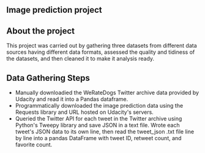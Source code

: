 ## Image prediction project

## About the project
This project was carried out by gathering three datasets from different data sources having different data formats, assessed the quality and tidiness of the datasets, and then cleaned it to make it analysis ready.

## Data Gathering Steps

- Manually downloadied the WeRateDogs Twitter archive data provided by Udacity and read it into a Pandas dataframe.
- Programmatically downloaded the image prediction data using the Requests library and URL hosted on Udacity's servers.
- Queried the Twitter API for each tweet in the Twitter archive using Python's Tweepy library and save JSON in a text file. Wrote each tweet's JSON data to its own line, then read the tweet_json .txt file line by line into a pandas DataFrame with tweet ID, retweet count, and favorite count.
